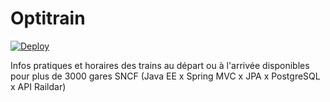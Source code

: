 Optitrain
====
[![Deploy](https://www.herokucdn.com/deploy/button.png)](https://heroku.com/deploy)

Infos pratiques et horaires des trains au départ ou à l'arrivée disponibles pour plus de 3000 gares SNCF (Java EE x Spring MVC x JPA x PostgreSQL x API Raildar)
